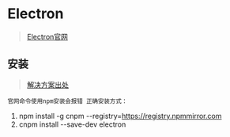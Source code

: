 # Electron

> [Electron官网](https://www.electronjs.org/)

## 安装

> [解决方案出处](https://zhuanlan.zhihu.com/p/562217675)

`官网命令使用npm安装会报错 正确安装方式：`

1. npm install -g cnpm --registry=https://registry.npmmirror.com
2. cnpm install --save-dev electron
